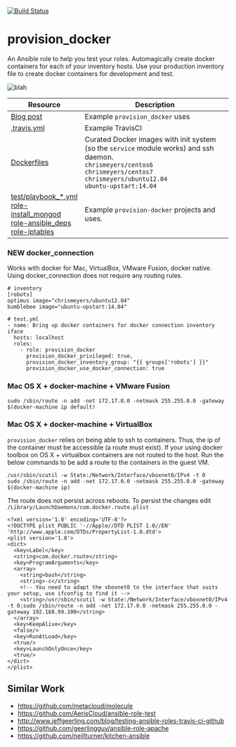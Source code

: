 [![Build Status](https://travis-ci.org/chrismeyersfsu/provision_docker.svg?branch=master)](https://travis-ci.org/chrismeyersfsu/provision_docker)


# provision_docker
An Ansible role to help you test your roles. Automagically create docker containers for each of your inventory hosts. Use your production inventory file to create docker containers for development and test.

<img align="center" src="https://i.imgflip.com/1dbjhv.jpg" alt="blah">

| Resource                                                                                  | Description                                                                                                                                                                                                                                                                                                                   |
|-------------------------------------------------------------------------------------------|-------------------------------------------------------------------------------------------------------------------------------------------------------------------------------------------------------------------------------------------------------------------------------------------------------------------------------|
| [Blog post](https://www.ansible.com/blog/testing-ansible-roles-with-docker)               |  Example `provision_docker` uses                                                                                                                                                                                                                                                                                      |
| [.travis.yml](https://github.com/chrismeyersfsu/provision_docker/blob/master/.travis.yml) | Example TravisCI                                                                                                                                                                                                                                                                                             |
| [Dockerfiles](https://github.com/chrismeyersfsu/provision_docker/tree/master/files)       | Curated Docker images with init system (so the `service` module works) and ssh daemon.<br> `chrismeyers/centos6` <br>`chrismeyers/centos7` <br>`chrismeyers/ubuntu12.04` <br>`ubuntu-upstart:14.04`                                                                                                                                        |
| [test/playbook_*.yml](https://github.com/chrismeyersfsu/provision_docker/tree/master/test) <br>[role-install_mongod](https://github.com/chrismeyersfsu/role-install_mongod) <br>[role-ansible_deps](https://github.com/chrismeyersfsu/role-ansible_deps) <br>[role-iptables](https://github.com/chrismeyersfsu/role-iptables) | Example `provision-docker` projects and uses.|

### **NEW** docker_connection
Works with docker for Mac, VirtualBox, VMware Fusion, docker native. Using docker_connection does not require any routing rules.
```
# inventory
[robots]
optimus image="chrismeyers/ubuntu12.04"
bumblebee image="ubuntu-upstart:14.04"
```
```
# test.yml
- name: Bring up docker containers for docker connection inventory iface
  hosts: localhost
  roles:
    - role: provision_docker
      provision_docker_privileged: true,
      provision_docker_inventory_group: "{{ groups['robots'] }}"
      provision_docker_use_docker_connection: true
```

### Mac OS X + docker-machine + VMware Fusion
`sudo /sbin/route -n add -net 172.17.0.0 -netmask 255.255.0.0 -gateway $(docker-machine ip default)`

### Mac OS X + docker-machine + VirtualBox
`provision_docker` relies on being able to ssh to containers. Thus, the ip of the container must be accessible (a route must exist). If your using docker toolbox on OS X + virtualbox containers are not routed to the host. Run the below commands to be add a route to the containers in the guest VM.
```
/usr/sbin/scutil -w State:/Network/Interface/vboxnet0/IPv4 -t 0
sudo /sbin/route -n add -net 172.17.0.0 -netmask 255.255.0.0 -gateway $(docker-machine ip)
```
The route does not persist across reboots. To persist the changes edit `/Library/LaunchDaemons/com.docker.route.plist`

```
<?xml version='1.0' encoding='UTF-8'?>
<!DOCTYPE plist PUBLIC '-//Apple//DTD PLIST 1.0//EN' 'http://www.apple.com/DTDs/PropertyList-1.0.dtd'>
<plist version='1.0'>
<dict>
  <key>Label</key>
  <string>com.docker.route</string>
  <key>ProgramArguments</key>
  <array>
    <string>bash</string>
    <string>-c</string>
    <!-- You need to adapt the vboxnet0 to the interface that suits your setup, use ifconfig to find it -->
    <string>/usr/sbin/scutil -w State:/Network/Interface/vboxnet0/IPv4 -t 0;sudo /sbin/route -n add -net 172.17.0.0 -netmask 255.255.0.0 -gateway 192.168.99.100</string>
  </array>
  <key>KeepAlive</key>
  <false/>
  <key>RunAtLoad</key>
  <true/>
  <key>LaunchOnlyOnce</key>
  <true/>
</dict>
</plist>
```

## Similar Work

* https://github.com/metacloud/molecule
* https://github.com/AerisCloud/ansible-role-test
* http://www.jeffgeerling.com/blog/testing-ansible-roles-travis-ci-github
* https://github.com/geerlingguy/ansible-role-apache
* https://github.com/neillturner/kitchen-ansible
